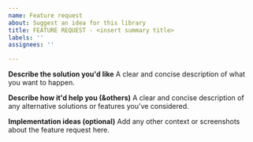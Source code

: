 ```yaml
---
name: Feature request
about: Suggest an idea for this library
title: FEATURE REQUEST - <insert summary title>
labels: ''
assignees: ''

---
```


**Describe the solution you'd like**
A clear and concise description of what you want to happen.

**Describe how it'd help you (&others)**
A clear and concise description of any alternative solutions or features you've considered.

**Implementation ideas (optional)**
Add any other context or screenshots about the feature request here.
